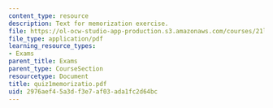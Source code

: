 ```yaml
---
content_type: resource
description: Text for memorization exercise.
file: https://ol-ocw-studio-app-production.s3.amazonaws.com/courses/21l-012-forms-of-western-narrative-spring-2004/2976aef45a3df3e7af03ada1fc2d64bc_quiz1memorizatio.pdf
file_type: application/pdf
learning_resource_types:
- Exams
parent_title: Exams
parent_type: CourseSection
resourcetype: Document
title: quiz1memorizatio.pdf
uid: 2976aef4-5a3d-f3e7-af03-ada1fc2d64bc
---
```

